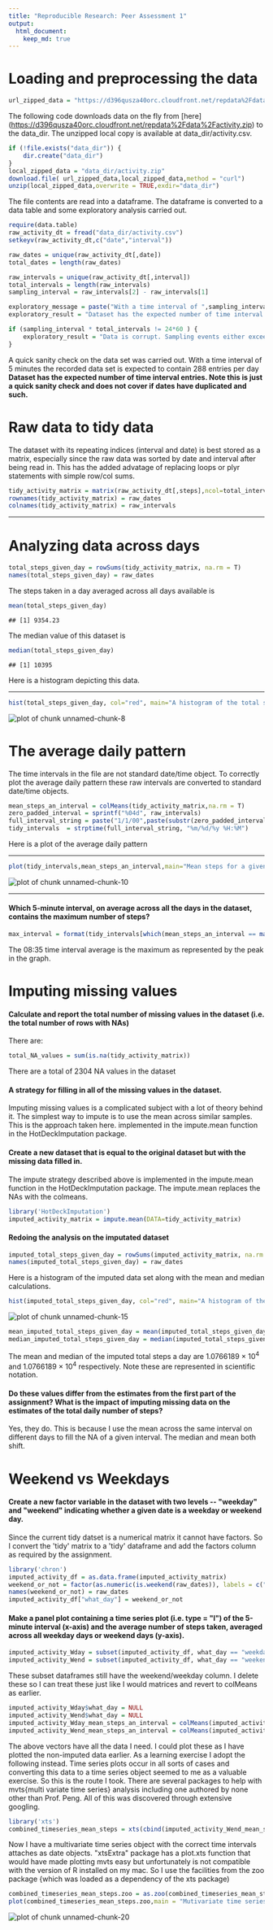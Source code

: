 ```yaml
---
title: "Reproducible Research: Peer Assessment 1"
output: 
  html_document:
    keep_md: true
---
```

# Loading and preprocessing the data


```r
url_zipped_data = "https://d396qusza40orc.cloudfront.net/repdata%2Fdata%2Factivity.zip"
```

The following code downloads data on the fly from [here] (https://d396qusza40orc.cloudfront.net/repdata%2Fdata%2Factivity.zip) to the data_dir. The unzipped local copy is available at data_dir/activity.csv. 

```r
if (!file.exists("data_dir")) {
    dir.create("data_dir")
}
local_zipped_data = "data_dir/activity.zip"
download.file( url_zipped_data,local_zipped_data,method = "curl")
unzip(local_zipped_data,overwrite = TRUE,exdir="data_dir")
```

The file contents are read into a dataframe. The dataframe is converted to a data table and some exploratory analysis carried out.

```r
require(data.table)
raw_activity_dt = fread("data_dir/activity.csv")
setkeyv(raw_activity_dt,c("date","interval"))

raw_dates = unique(raw_activity_dt[,date])
total_dates = length(raw_dates)

raw_intervals = unique(raw_activity_dt[,interval])
total_intervals = length(raw_intervals)
sampling_interval = raw_intervals[2] - raw_intervals[1]

exploratory_message = paste("With a time interval of ",sampling_interval," minutes the recorded data set is expected to contain ",24*60/sampling_interval," entries per day",sep="")
exploratory_result = "Dataset has the expected number of time interval entries. Note this is just a quick sanity check and does not cover if dates have duplicated and such."

if (sampling_interval * total_intervals != 24*60 ) {
	exploratory_result = "Data is corrupt. Sampling events either exceeds or falls short of expected number."
}
```
A quick sanity check on the data set was carried out. With a time interval of 5 minutes the recorded data set is expected to contain 288 entries per day  
**Dataset has the expected number of time interval entries. Note this is just a quick sanity check and does not cover if dates have duplicated and such.**

# Raw data to tidy data
The dataset with its repeating indices (interval and date) is best stored as a matrix, especially since the raw data was sorted by date and interval after being read in. This has the added advatage of replacing loops or plyr statements with simple row/col sums.

```r
tidy_activity_matrix = matrix(raw_activity_dt[,steps],ncol=total_intervals,nrow=total_dates,byrow=TRUE)
rownames(tidy_activity_matrix) = raw_dates 
colnames(tidy_activity_matrix) = raw_intervals
```

***
# Analyzing data across days

```r
total_steps_given_day = rowSums(tidy_activity_matrix, na.rm = T)
names(total_steps_given_day) = raw_dates
```
The steps taken in a day averaged across all days available is 

```r
mean(total_steps_given_day)
```

```
## [1] 9354.23
```
 The median value of this dataset is 

```r
median(total_steps_given_day)
```

```
## [1] 10395
```
Here is a histogram depicting this data.
***

```r
hist(total_steps_given_day, col="red", main="A histogram of the total steps taken a day",breaks=20,xlab="Total Steps a day")
```

![plot of chunk unnamed-chunk-8](figure/unnamed-chunk-8-1.png) 

# The average daily pattern
The time intervals in the file are not standard date/time object. To correctly plot the average daily pattern these raw intervals are converted to standard date/time objects.

```r
mean_steps_an_interval = colMeans(tidy_activity_matrix,na.rm = T)
zero_padded_interval = sprintf("%04d", raw_intervals)
full_interval_string = paste("1/1/00",paste(substr(zero_padded_interval,1,2),substr(zero_padded_interval,3,4), sep=":"),sep=" ")
tidy_intervals  = strptime(full_interval_string, "%m/%d/%y %H:%M")
```
Here is a plot of the average daily pattern
***

```r
plot(tidy_intervals,mean_steps_an_interval,main="Mean steps for a given sampling interval",xlab = "Sampling Time",ylab = "Mean steps",type="l",xaxs="i")
```

![plot of chunk unnamed-chunk-10](figure/unnamed-chunk-10-1.png) 
***

#### Which 5-minute interval, on average across all the days in the dataset, contains the maximum number of steps?

```r
max_interval = format(tidy_intervals[which(mean_steps_an_interval == max(mean_steps_an_interval))],format="%H:%M")
```
The 08:35 time interval average is the maximum as represented by the peak in the graph.

# Imputing missing values
#### Calculate and report the total number of missing values in the dataset (i.e. the total number of rows with NAs)
There are:

```r
total_NA_values = sum(is.na(tidy_activity_matrix))
```
There are a total of 2304 NA values in the dataset

#### A strategy for filling in all of the missing values in the dataset. 
Imputing missing values is a complicated subject with a lot of theory behind it. The simplest way to impute is to use the mean across similar samples. This is the approach taken here.
implemented in the impute.mean function in the HotDeckImputation package.

#### Create a new dataset that is equal to the original dataset but with the missing data filled in.
The impute strategy described above is implemented in the impute.mean function in the HotDeckImputation package. The impute.mean replaces the NAs with the colmeans.

```r
library('HotDeckImputation')
imputed_activity_matrix = impute.mean(DATA=tidy_activity_matrix)
```

#### Redoing the analysis on the imputated dataset

```r
imputed_total_steps_given_day = rowSums(imputed_activity_matrix, na.rm = T)
names(imputed_total_steps_given_day) = raw_dates
```
Here is a histogram of the imputed data set along with the mean and median calculations.

```r
hist(imputed_total_steps_given_day, col="red", main="A histogram of the total IMPUTED steps taken a day",breaks=20,xlab="Total Steps a day")
```

![plot of chunk unnamed-chunk-15](figure/unnamed-chunk-15-1.png) 

```r
mean_imputed_total_steps_given_day = mean(imputed_total_steps_given_day)
median_imputed_total_steps_given_day = median(imputed_total_steps_given_day)
```
The mean and median of the imputed total steps a day are 1.0766189 &times; 10<sup>4</sup> and 1.0766189 &times; 10<sup>4</sup> respectively. 
Note these are represented in scientific notation.

#### Do these values differ from the estimates from the first part of the assignment? What is the impact of imputing missing data on the estimates of the total daily number of steps?
Yes, they do. This is because I use the mean across the same interval on different days to fill the NA of a given interval. The median and mean both shift.

# Weekend vs Weekdays
#### Create a new factor variable in the dataset with two levels -- "weekday" and "weekend" indicating whether a given date is a weekday or weekend day.
Since the current tidy datset is a numerical matrix it cannot have factors. So I convert the 'tidy' matrix to a 'tidy' dataframe and add the factors column as required by the assignment. 

```r
library('chron')
imputed_activity_df = as.data.frame(imputed_activity_matrix)
weekend_or_not = factor(as.numeric(is.weekend(raw_dates)), labels = c("weekday", "weekend"))
names(weekend_or_not) = raw_dates
imputed_activity_df["what_day"] = weekend_or_not
```
#### Make a panel plot containing a time series plot (i.e. type = "l") of the 5-minute interval (x-axis) and the average number of steps taken, averaged across all weekday days or weekend days (y-axis).

```r
imputed_activity_Wday = subset(imputed_activity_df, what_day == "weekday")
imputed_activity_Wend = subset(imputed_activity_df, what_day == "weekend")
```
These subset dataframes still have the weekend/weekday column. I delete these so I can treat these just like I would matrices and revert to colMeans as earlier.

```r
imputed_activity_Wday$what_day = NULL
imputed_activity_Wend$what_day = NULL
imputed_activity_Wday_mean_steps_an_interval = colMeans(imputed_activity_Wday)
imputed_activity_Wend_mean_steps_an_interval = colMeans(imputed_activity_Wend)
```
The above vectors have all the data I need. I could plot these as I have plotted the non-imputed data earlier. As a learning exercise I adopt the following instead.
Time series plots occur in all sorts of cases and converting this data to a time series object seemed to me as a valuable exercise. So this is the route I took. There are several packages to help with mvts{multi variate time series} analysis including one authored by none other than Prof. Peng. All of this was discovered through extensive googling.

```r
library('xts')
combined_timeseries_mean_steps = xts(cbind(imputed_activity_Wend_mean_steps_an_interval,imputed_activity_Wday_mean_steps_an_interval),tidy_intervals)
```
Now I have a multivariate time series object with the correct time intervals attaches as date objects. "xtsExtra" package has a plot.xts function that would have made plotting mvts easy but unfortunately is not compatible with the version of R installed on my mac. 
So I use the facilities from the zoo package {which was loaded as a dependency of the xts package)

```r
combined_timeseries_mean_steps.zoo = as.zoo(combined_timeseries_mean_steps)
plot(combined_timeseries_mean_steps.zoo,main = "Mutivariate time series plot of mean_steps an interval",xlab = "Sampling times",ylab = list( "Weekend: mean_steps", "Weekday: mean_steps"),xaxs='i')
```

![plot of chunk unnamed-chunk-20](figure/unnamed-chunk-20-1.png) 
